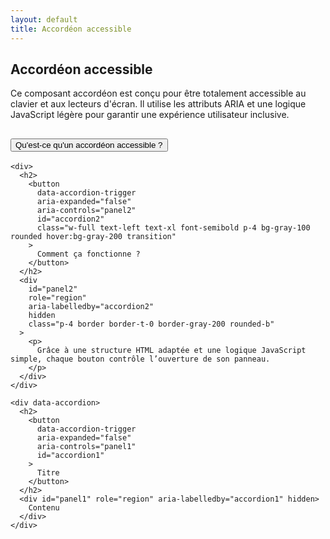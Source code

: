 ```yaml
---
layout: default
title: Accordéon accessible
---
```


<section class="container mx-auto py-20 max-w-4xl px-4">
  <h1 class="text-4xl font-bold mb-6">Accordéon accessible</h1>
  <p class="text-lg text-gray-700 mb-10 max-w-[75ch]">
    Ce composant accordéon est conçu pour être totalement accessible au clavier et aux lecteurs d'écran. Il utilise les attributs ARIA et une logique JavaScript légère pour garantir une expérience utilisateur inclusive.
  </p>

  <!-- Aperçu du composant -->
  <div data-accordion class="space-y-4 mb-12">
    <div>
      <h2>
        <button
          data-accordion-trigger
          aria-expanded="false"
          aria-controls="panel1"
          id="accordion1"
          class="w-full text-left text-xl font-semibold p-4 bg-gray-100 rounded hover:bg-gray-200 transition"
        >
          Qu'est-ce qu'un accordéon accessible ?
        </button>
      </h2>
      <div
        id="panel1"
        role="region"
        aria-labelledby="accordion1"
        hidden
        class="p-4 border border-t-0 border-gray-200 rounded-b"
      >
        <p>
          Un accordéon accessible permet de naviguer à l’aide du clavier, et informe correctement les technologies d’assistance de son état ouvert ou fermé.
        </p>
      </div>
    </div>

    <div>
      <h2>
        <button
          data-accordion-trigger
          aria-expanded="false"
          aria-controls="panel2"
          id="accordion2"
          class="w-full text-left text-xl font-semibold p-4 bg-gray-100 rounded hover:bg-gray-200 transition"
        >
          Comment ça fonctionne ?
        </button>
      </h2>
      <div
        id="panel2"
        role="region"
        aria-labelledby="accordion2"
        hidden
        class="p-4 border border-t-0 border-gray-200 rounded-b"
      >
        <p>
          Grâce à une structure HTML adaptée et une logique JavaScript simple, chaque bouton contrôle l’ouverture de son panneau.
        </p>
      </div>
    </div>
  </div>

  <!-- Section code (sans bouton copier) -->
  <div class="bg-gray-50 p-6 rounded-lg shadow overflow-x-auto">
    <pre class="text-sm text-gray-800"><code>&lt;div data-accordion&gt;
  &lt;h2&gt;
    &lt;button
      data-accordion-trigger
      aria-expanded="false"
      aria-controls="panel1"
      id="accordion1"
    &gt;
      Titre
    &lt;/button&gt;
  &lt;/h2&gt;
  &lt;div id="panel1" role="region" aria-labelledby="accordion1" hidden&gt;
    Contenu
  &lt;/div&gt;
&lt;/div&gt;</code></pre>
  </div>
</section>

<script>
  document.addEventListener("DOMContentLoaded", function () {
    const accordions = document.querySelectorAll('[data-accordion]');
    accordions.forEach(accordion => {
      const triggers = accordion.querySelectorAll('[data-accordion-trigger]');
      triggers.forEach(trigger => {
        trigger.addEventListener('click', () => {
          const expanded = trigger.getAttribute('aria-expanded') === 'true';
          trigger.setAttribute('aria-expanded', !expanded);
          const panel = document.getElementById(trigger.getAttribute('aria-controls'));
          if (panel) panel.hidden = expanded;
        });
      });
    });
  });
</script>
